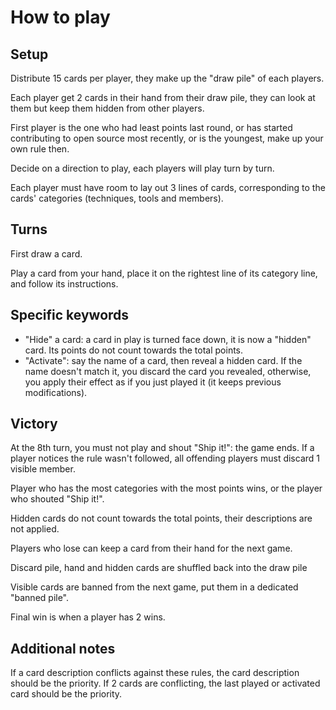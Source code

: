 # How to play

## Setup

Distribute 15 cards per player, they make up the "draw pile" of each players.

Each player get 2 cards in their hand from their draw pile, they can look at them but keep them hidden from other players.

First player is the one who had least points last round, or has started contributing to open source most recently, or is the youngest, make up your own rule then.

Decide on a direction to play, each players will play turn by turn.

Each player must have room to lay out 3 lines of cards, corresponding to the cards' categories (techniques, tools and members).

## Turns

First draw a card.

Play a card from your hand, place it on the rightest line of its category line, and follow its instructions.

## Specific keywords

- "Hide" a card: a card in play is turned face down, it is now a "hidden" card. Its points do not count towards the total points.
- "Activate": say the name of a card, then reveal a hidden card. If the name doesn't match it, you discard the card you revealed, otherwise, you apply their effect as if you just played it (it keeps previous modifications).

## Victory

At the 8th turn, you must not play and shout "Ship it!": the game ends. If a player notices the rule wasn't followed, all offending players must discard 1 visible member.

Player who has the most categories with the most points wins, or the player who shouted "Ship it!".

Hidden cards do not count towards the total points, their descriptions are not applied.

Players who lose can keep a card from their hand for the next game.

Discard pile, hand and hidden cards are shuffled back into the draw pile

Visible cards are banned from the next game, put them in a dedicated "banned pile".

Final win is when a player has 2 wins.

## Additional notes

If a card description conflicts against these rules, the card description should be the priority. If 2 cards are conflicting, the last played or activated card should be the priority.
